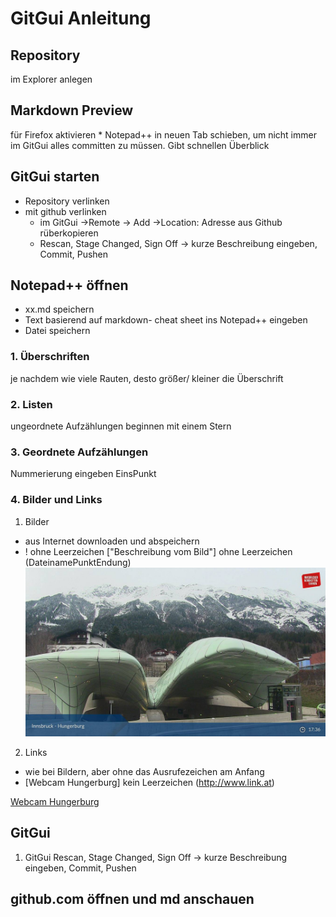 # GitGui Anleitung

## Repository 
im Explorer anlegen
## Markdown Preview 
für Firefox aktivieren
	* Notepad++ in neuen Tab schieben, um nicht immer im GitGui alles committen zu müssen. Gibt schnellen Überblick
## GitGui starten
* Repository verlinken
* mit github verlinken
  * im GitGui ->Remote -> Add ->Location: Adresse aus Github rüberkopieren
  * Rescan, Stage Changed, Sign Off -> kurze Beschreibung eingeben, Commit, Pushen
	
## Notepad++ öffnen
* xx.md speichern
* Text basierend auf markdown- cheat sheet ins Notepad++ eingeben
* Datei speichern 
	
### 1. Überschriften
 je nachdem wie viele Rauten, desto größer/ kleiner die Überschrift 
### 2. Listen
 ungeordnete Aufzählungen beginnen mit einem Stern
### 3. Geordnete Aufzählungen
 Nummerierung eingeben EinsPunkt

### 4. Bilder und Links
1. Bilder 
 * aus Internet downloaden und abspeichern 
 * ! ohne Leerzeichen ["Beschreibung vom Bild"] ohne Leerzeichen (DateinamePunktEndung)
	![Webcam Hungerburg](hungerburg.jpg)
2. Links
 * wie bei Bildern, aber ohne das Ausrufezeichen am Anfang
 * [Webcam Hungerburg] kein Leerzeichen (http://www.link.at)
	
[Webcam Hungerburg](http://www.bergfex.at/innsbruck-nordkette/webcams/c8414/)
	
## GitGui
1. GitGui Rescan, Stage Changed, Sign Off -> kurze Beschreibung eingeben, Commit, Pushen	

## github.com öffnen und md anschauen